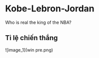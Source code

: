 # Kobe-Lebron-Jordan
Who is real the king of the NBA? 

## Tỉ lệ chiến thắng
![image_1](win pre.png)

